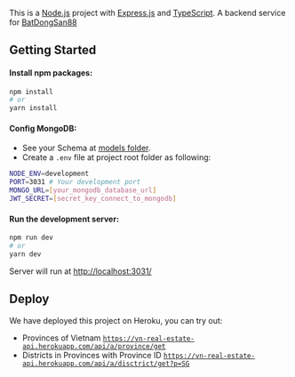 This is a [Node.js](https://nodejs.org/en/) project with [Express.js](https://expressjs.com/) and [TypeScript](https://www.typescriptlang.org/). A backend service for [BatDongSan88](https://github.com/dung-td/realestatewebsite/)

## Getting Started

#### Install npm packages:

```bash
npm install
# or
yarn install
```

#### Config MongoDB:

- See your Schema at [models folder](../../tree/main/src/resources/models).
- Create a `.env` file at project root folder as following:
```bash
NODE_ENV=development
PORT=3031 # Your development port
MONGO_URL=[your_mongodb_database_url]
JWT_SECRET=[secret_key_connect_to_mongodb]
```

#### Run the development server:

```bash
npm run dev
# or
yarn dev
```

Server will run at [http://localhost:3031/](http://localhost:3031/)

## Deploy

We have deployed this project on Heroku, you can try out:
- Provinces of Vietnam
[`https://vn-real-estate-api.herokuapp.com/api/a/province/get`](https://vn-real-estate-api.herokuapp.com/api/a/province/get)
- Districts in Provinces with Province ID
[`https://vn-real-estate-api.herokuapp.com/api/a/disctrict/get?p=SG`](https://vn-real-estate-api.herokuapp.com/api/a/district/get?p=SG)

